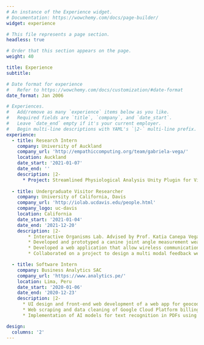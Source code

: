```yaml
---
# An instance of the Experience widget.
# Documentation: https://wowchemy.com/docs/page-builder/
widget: experience

# This file represents a page section.
headless: true

# Order that this section appears on the page.
weight: 40

title: Experience
subtitle:

# Date format for experience
#   Refer to https://wowchemy.com/docs/customization/#date-format
date_format: Jan 2006

# Experiences.
#   Add/remove as many `experience` items below as you like.
#   Required fields are `title`, `company`, and `date_start`.
#   Leave `date_end` empty if it's your current employer.
#   Begin multi-line descriptions with YAML's `|2-` multi-line prefix.
experience:
  - title: Research Intern
    company: University of Auckland
    company_url: 'http://empathiccomputing.org/team/gabriela-vega/'
    location: Auckland
    date_start: '2021-01-07'
    date_end: ''
    description: |2-
      * Project: Streamlined Physiological Analysis Unity Plugin for Virtual Reality Development, supervised by Kunal Gupta and Nastaran Saffaryazdi.
      
  - title: Undergraduate Visitor Researcher
    company: University of California, Davis
    company_url: 'http://iolab.ucdavis.edu/people.html'
    company_logo: uc-davis
    location: California
    date_start: '2021-01-04'
    date_end: '2021-12-20'
    description: |2-
        * Interactive Organisms Lab. Advised by Prof. Katia Canepa Vega.
        * Developed and prototyped a canine joint angle measurement wearable using 9-DOF Inertial Measurement Units (IMU).
        * Developed a web application that allow wireless communication between a wearable device using the p5ble.js library and a BLE module.
        * Collaborated on a project to design a multi modal feedback wearable that allow users to perform canine exercises correctly.

  - title: Software Intern
    company: Business Analytics SAC
    company_url: 'https://www.analytics.pe/'
    location: Lima, Peru
    date_start: '2020-01-06'
    date_end: '2020-12-23'
    description: |2-
      * UI design and front-end web development of a web app for geocoding addresses using interactive maps, using Adobe XD and Angular 9.
      * Web scraping and data cleaning of Google Cloud Platform billing data using Python, Selenium and SQL.
      * Implementation of AI models for text recognition in PDFs using Microsoft AI Builder and Microsoft Power Apps.

design:
  columns: '2'
---
```

